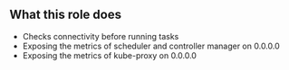 ## What this role does
* Checks connectivity before running tasks
* Exposing the metrics of scheduler and controller manager on 0.0.0.0
* Exposing the metrics of kube-proxy on 0.0.0.0
